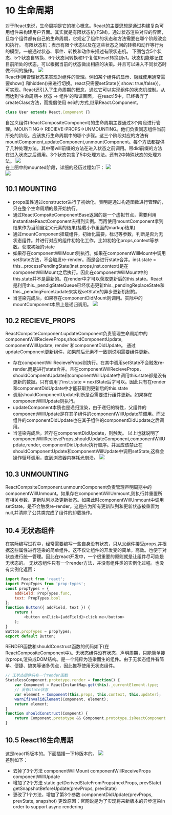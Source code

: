 # 10 生命周期
对于React来说，生命周期是它的核心概念。React的主要思想是通过构建复杂可用组件来构建用户界面。其实就是有限状态机(FSM)。通过状态渲染对应的界面，且每个组件都有自己的生命周期，它规定了组件的状态和方法需要在哪个阶段改变和执行。
有限状态机：表示有限个状态以及在这些状态之间的转移和动作等行为的模型。一般通过状态、事件、转换和动作来描述有限状态机。
下图包含5个状态、5个状态自转换、6个状态间转换和1个复位Reset转换到s1。状态机能够记住目前所处的状态，可以根据当前的状态做出相应的决策。并且可以进入不同状态时做不同的操作。
![](../image/15.png)<br/>
React利用管理状态来实现对组件的管理。例如某个组件的显示、隐藏使用通常需要show() 和hidden()来进行切换。react只需要setState({ show: true/false})。可实现。React还引入了生命周期的概念，通过它可以实现组件的状态机控制。从而达到‘生命周期-> 状态 -> 组件’的和谐画面。
在react15中，已经丢弃了createClass方法，而提倡使用 es6的方式,继承React.Component。
```javascript
class User extends React.Component {}
```
自定义组件(ReactCompositeComponent)的生命周期主要通过3个阶段进行管理。MOUNTING-> RECIEVE-PROPS->UNMOUNTING。他们负责同志组件当前所处的阶段。应该执行生命周期中的哪个步骤。这三个阶段对应的方法有mountComponent,updateComponent,unmountComponent。每个方法都提供了几种处理方法，其中带will前缀的方法在进入状态之前调用。带did前缀的方法在进入状态之后调用。3个状态包含了5中处理方法。还有2中特殊状态的处理方法。
![](../image/20.png)<br/>
在上图中的mounted阶段，详细的经历过程如下：
![](../image/21.png)<br/>
![](../image/38.png)<br/>
## 10.1 MOUNTING
- props属性通过constructor进行了初始化。表明是通过构造函数进行管理的，只在整个生命周期的最开始执行。
- 通过ReactCompsiteComponentBase返回的是一个虚拟节点，需要利用instantiateReactComponent去得到实例。而再使用mountComponent拿到结果作为当前自定义元素的结果(挂载小节里面的markup结果)
- 通过mountComponent挂载组件，初始化需要，标记等参数，判断是否为无状态组件。并进行对应的组件初始化工作。比如初始化props,context等参数。获取初始的state
- 如果存在componentWillMount则执行。如果在componentWillMount中调用setState方法，不会触发re-render。而是会进行state合并。inst.state = this._processPendingState(inst.props,inst.context)是在componentWillMount之后执行。因此在componentWillMount中的this.state并不是最新的。在render中才可以获取更新后的this.state。React是利用this._pendigStateQueue已经状态更新this._pendingReplaceState和this._pendingForceUpdate来实现setState的异步更新机制的。
- 当渲染完成后，如果存在componentDidMount则调用。实际中的mountComponent本质上是递归调用。
![](../image/23.png)<br>
## 10.2 RECIEVE_PROPS
ReactCompsiteComponent.updateComponent负责管理生命周期中的componentWillRecieveProps,shouldComponentUpdate, componentWillUpdate, render 和componentDidUpdate。
通过updateComponent更新组件，如果前后元素不一致则说明需要组件更新。
- 存在componentWillRecieveProps则执行。在其中调用setState不会触发re-render.而是进行state合并。且在componentWillRecieveProps，shouldCompnentUpdate和componentWillUpdate中调用this.state都是没有更新的数据。只有调用了inst.state = nextState后才可以。因此只有在render和componentDidUpdate中才能获取到更新后的this.state
- 调用shouldComponentUpdate判断是否需要进行组件更新。如果存在componentWillUpdate则执行。
- updateComponent本质也是递归渲染，由于递归的特性，父组件的componentWillUpdate是在其子组件的componentWillUpdate前调用。而父组件的componentDidUpdate也在其子组件的componentDidUpdate之后调用。
- 当渲染完成后，若存在componentDidUpdate，则触发。
以上也就说明了componentWillRecieveProps,shouldUpdateComponent,componentWillUpdate,render, componentDidUpdate执行顺序。并且应该禁止在shouldComponentUpdate和componentWillUpdate中调用setState,这样会操作循环调用，直到浏览器内存耗光崩溃。
![](../image/24.png)<br/>
## 10.3 UNMOUNTING
ReactCompsiteComponent.unmountComponent负责管理声明周期中的componentWillUnmount。如果存在componentWillUnmount,则执行并重置所有相关参数、更新队列以及更新状态。如果此时componentWillUnmount中调用setState，是不会触发re-render。这是应为所有更新队列和更新状态被重置为null,并清除了公共类完成了组件的卸载操作。
## 10.4 无状态组件
在实际编写过程中，经常需要编写一些自身没有状态，只从父组件接受props,并根据这些属性进行渲染的简单组件。这不仅让组件的开发变的简单，高效。也便于对状态进行统一管理。因此在react开发中，一个很重要的原则就是让组件尽可能是无状态的。
无状态组件只有一个render方法，并没有组件类的实例化过程。也没有实例化返回：
```javascript
import React from 'react';
import PropTypes from 'prop-types';
const propTypes = {
    addField: PropTypes.func,
    text: PropTypes.bool
};
function Button({ addField, text }) {
    return (
        <button onClick={addField}>click me</button>
    );
}
Button.propTypes = propTypes;
export default Button;
```
RENDER函数和shouldConstruct函数的代码如下(在ReactCompositeComponent中)。无状态组件没有状态，声明周期，只能简单接收props,渲染成DOM结构。是一个纯粹为渲染而生的组件。由于无状态组件有简单、便捷、搞笑等诸多优点，因此推荐使用无状态组件。
```javascript
// 无状态组件只有一个render函数
StatelessComponent.prototype.render = function() {
    var Component = ReactInstantMap.get(this)._currentElement.type;
    // 没有state状态
    var element = Component(this.props, this.context, this.updater);
    warnIfInvalidElement(Component, element);
    return element;
}
function shouldConstruct(Compnent) {
    return Component.prototype && Component.prototype.isReactComponent.
}
```
## 10.5 React16生命周期
这是react15版本的。下面插播一下16版本的。
![](../image/22.png)<br/>
差别如下：
- 去掉了3个方法
componentWillMount
componentWillReceiveProps
componentWillUpdate
- 增加了2个方法
static getDerivedStateFromProps(nextProps, prevState)
getSnapshotBeforeUpdate(prevProps, prevState)
- 更改了1个方法，增加了第3个参数
componentDidUpdate(prevProps, prevState, snapshot)
更改原因：官网说是为了实现将来新版本的异步渲染In order to support async rendering
